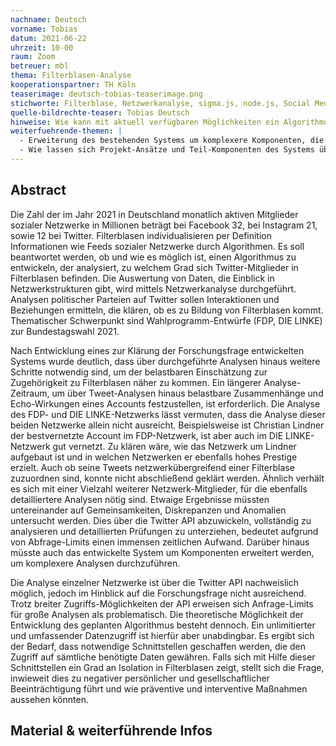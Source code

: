 ```yaml
---
nachname: Deutsch
vorname: Tobias
datum: 2021-06-22
uhrzeit: 10-00
raum: Zoom
betreuer: mbl
thema: Filterblasen-Analyse
kooperationspartner: TH Köln
teaserimage: deutsch-tobias-teaserimage.png
stichworte: Filterblase, Netzwerkanalyse, sigma.js, node.js, Social Media, Twitter API
quelle-bildrechte-teaser: Tobias Deutsch
hinweise: Wie kann mit aktuell verfügbaren Möglichkeiten ein Algorithmus entwickelt werden, der unter Einbeziehung von Netzwerkanalyse und weiteren Methoden eine belastbare Aussage darüber treffen kann, zu welchem Grad sich Twitter-Benutzer in einer Filterblase befinden?
weiterfuehrende-themen: |
  - Erweiterung des bestehenden Systems um komplexere Komponenten, die detailliertere Analysen ermöglichen
  - Wie lassen sich Projekt-Ansätze und Teil-Komponenten des Systems über Twitter hinaus auf andere soziale Netzwerke übertragen? 
---
```


## Abstract

Die Zahl der im Jahr 2021 in Deutschland monatlich aktiven Mitglieder sozialer Netzwerke in Millionen beträgt bei Facebook 32, bei Instagram 21, sowie 12 bei Twitter. Filterblasen individualisieren per Definition Informationen wie Feeds sozialer Netzwerke durch Algorithmen. Es soll beantwortet werden, ob und wie es möglich ist, einen Algorithmus zu entwickeln, der analysiert, zu welchem Grad sich Twitter-Mitglieder in Filterblasen befinden. Die Auswertung von Daten, die Einblick in Netzwerkstrukturen gibt, wird mittels Netzwerkanalyse durchgeführt. Analysen politischer Parteien auf Twitter sollen Interaktionen und Beziehungen ermitteln, die klären, ob es zu Bildung von Filterblasen kommt. Thematischer Schwerpunkt sind Wahlprogramm-Entwürfe (FDP, DIE LINKE) zur Bundestagswahl 2021.

Nach Entwicklung eines zur Klärung der Forschungsfrage entwickelten Systems wurde deutlich, dass über durchgeführte Analysen hinaus weitere Schritte notwendig sind, um der belastbaren Einschätzung zur Zugehörigkeit zu Filterblasen näher zu kommen. Ein längerer Analyse-Zeitraum, um über Tweet-Analysen hinaus belastbare Zusammenhänge und Echo-Wirkungen eines Accounts festzustellen, ist erforderlich. Die Analyse des FDP- und DIE LINKE-Netzwerks lässt vermuten, dass die Analyse dieser beiden Netzwerke allein nicht ausreicht. Beispielsweise ist Christian Lindner der bestvernetzte Account im FDP-Netzwerk, ist aber auch im DIE LINKE-Netzwerk gut vernetzt. Zu klären wäre, wie das Netzwerk um Lindner aufgebaut ist und in welchen Netzwerken er ebenfalls hohes Prestige erzielt. Auch ob seine Tweets netzwerkübergreifend einer Filterblase zuzuordnen sind, konnte nicht abschließend geklärt werden. Ähnlich verhält es sich mit einer Vielzahl weiterer Netzwerk-Mitglieder, für die ebenfalls detailliertere Analysen nötig sind. Etwaige Ergebnisse müssten untereinander auf Gemeinsamkeiten, Diskrepanzen und Anomalien untersucht werden. Dies über die Twitter API abzuwickeln, vollständig zu analysieren und detaillierten Prüfungen zu unterziehen, bedeutet aufgrund von Abfrage-Limits einen immensen zeitlichen Aufwand. Darüber hinaus müsste auch das entwickelte System um Komponenten erweitert werden, um komplexere Analysen durchzuführen.

Die Analyse einzelner Netzwerke ist über die Twitter API nachweislich möglich, jedoch im Hinblick auf die Forschungsfrage nicht ausreichend. Trotz breiter Zugriffs-Möglichkeiten der API erweisen sich Anfrage-Limits für große Analysen als problematisch. Die theoretische Möglichkeit der Entwicklung des geplanten Algorithmus besteht dennoch. Ein unlimitierter und umfassender Datenzugriff ist hierfür aber unabdingbar. Es ergibt sich der Bedarf, dass notwendige Schnittstellen geschaffen werden, die den Zugriff auf sämtliche benötigte Daten gewähren. Falls sich mit Hilfe dieser Schnittstellen ein Grad an Isolation in Filterblasen zeigt, stellt sich die Frage, inwieweit dies zu negativer persönlicher und gesellschaftlicher Beeinträchtigung führt und wie präventive und interventive Maßnahmen aussehen könnten.

## Material & weiterführende Infos

